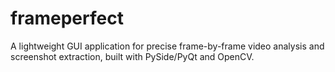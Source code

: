 # frameperfect
A lightweight GUI application for precise frame-by-frame video analysis and screenshot extraction, built with PySide/PyQt and OpenCV.
